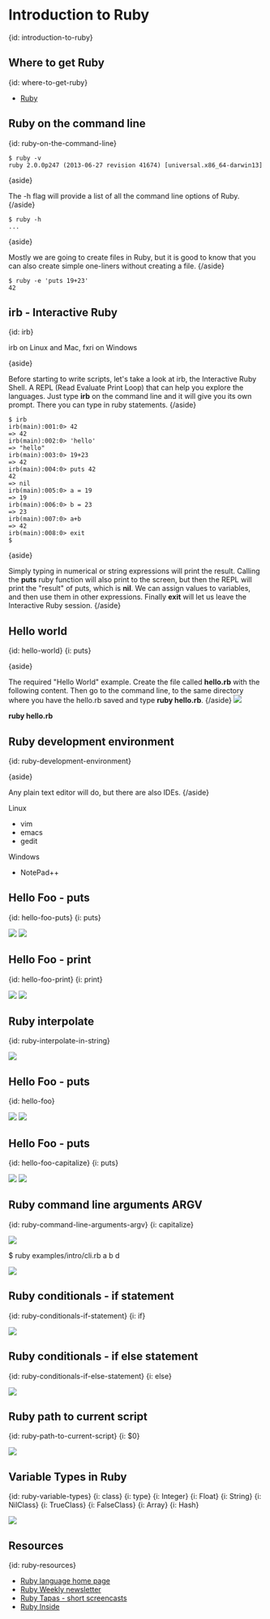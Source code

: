 # Introduction to Ruby
{id: introduction-to-ruby}

## Where to get Ruby
{id: where-to-get-ruby}

* [Ruby](https://www.ruby-lang.org/)



## Ruby on the command line
{id: ruby-on-the-command-line}

```
$ ruby -v
ruby 2.0.0p247 (2013-06-27 revision 41674) [universal.x86_64-darwin13]
```


{aside}

The -h flag will provide a list of all the command line options of Ruby.
{/aside}

```
$ ruby -h
...
```


{aside}

Mostly we are going to create files in Ruby, but it is good to know that you can also
create simple one-liners without creating a file.
{/aside}

```
$ ruby -e 'puts 19+23'
42
```


## irb - Interactive Ruby
{id: irb}

irb on Linux and Mac, fxri on Windows


{aside}

Before starting to write scripts, let's take a look at irb, the Interactive Ruby Shell.
A REPL (Read Evaluate Print Loop) that can help you explore the languages.
Just type **irb** on the command line and it will give you its own prompt.
There you can type in ruby statements.
{/aside}

```
$ irb
irb(main):001:0> 42
=> 42
irb(main):002:0> 'hello'
=> "hello"
irb(main):003:0> 19+23
=> 42
irb(main):004:0> puts 42
42
=> nil
irb(main):005:0> a = 19
=> 19
irb(main):006:0> b = 23
=> 23
irb(main):007:0> a+b
=> 42
irb(main):008:0> exit
$ 
```

{aside}

Simply typing in numerical or string expressions will print the result. Calling the **puts** ruby function will also print to the screen,
but then the REPL will print the "result" of puts, which is **nil**. We can assign values to variables, and then use them in other expressions.
Finally **exit** will let us leave the Interactive Ruby session.
{/aside}


## Hello world
{id: hello-world}
{i: puts}

{aside}

The required "Hello World" example. Create the file called **hello.rb** with the following content. Then go to the command line, to the same directory
where you have the hello.rb saved and type **ruby hello.rb**.
{/aside}
![](examples/intro/hello.rb)

**ruby hello.rb**



## Ruby development environment
{id: ruby-development-environment}

{aside}

Any plain text editor will do, but there are also IDEs.
{/aside}

Linux


* vim
* emacs
* gedit


Windows


* NotePad++



## Hello Foo - puts
{id: hello-foo-puts}
{i: puts}

![](examples/intro/hello_foo_puts.rb)
![](examples/intro/hello_foo_puts.out)


## Hello Foo - print
{id: hello-foo-print}
{i: print}

![](examples/intro/hello_foo_print.rb)
![](examples/intro/hello_foo_print.out)

## Ruby interpolate
{id: ruby-interpolate-in-string}

![](examples/intro/interpolate.rb)

## Hello Foo - puts
{id: hello-foo}

![](examples/intro/hello_foo.rb)
![](examples/intro/hello_foo.out)


## Hello Foo - puts
{id: hello-foo-capitalize}
{i: puts}

![](examples/intro/hello_foo_capitalize.rb)
![](examples/intro/hello_foo_capitalize.out)


## Ruby command line arguments ARGV
{id: ruby-command-line-arguments-argv}
{i: capitalize}

![](examples/intro/hello_foo_capitalize.rb)

$ ruby examples/intro/cli.rb a b d

![](examples/intro/hello_foo_capitalize.out)

## Ruby conditionals - if statement
{id: ruby-conditionals-if-statement}
{i: if}

![](examples/intro/if.rb)


## Ruby conditionals - if else statement
{id: ruby-conditionals-if-else-statement}
{i: else}

![](examples/intro/if-else.rb)

## Ruby path to current script
{id: ruby-path-to-current-script}
{i: $0}

![](examples/intro/current_script.rb)

## Variable Types in Ruby
{id: ruby-variable-types}
{i: class}
{i: type}
{i: Integer}
{i: Float}
{i: String}
{i: NilClass}
{i: TrueClass}
{i: FalseClass}
{i: Array}
{i: Hash}

![](examples/intro/variable_types.rb)

## Resources
{id: ruby-resources}

* [Ruby language home page](http://www.ruby-lang.org/)
* [Ruby Weekly newsletter](http://rubyweekly.com/)
* [Ruby Tapas - short screencasts](http://www.rubytapas.com/)
* [Ruby Inside](http://www.rubyinside.com/)


